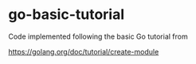 # go-basic-tutorial

Code implemented following the basic Go tutorial from 

https://golang.org/doc/tutorial/create-module
